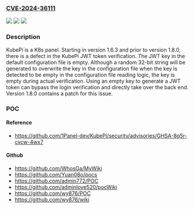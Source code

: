 ### [CVE-2024-36111](https://cve.mitre.org/cgi-bin/cvename.cgi?name=CVE-2024-36111)
![](https://img.shields.io/static/v1?label=Product&message=KubePi&color=blue)
![](https://img.shields.io/static/v1?label=Version&message=%3D%20%3E%3D%201.6.3%2C%20%3C%201.8.0%20&color=brighgreen)
![](https://img.shields.io/static/v1?label=Vulnerability&message=CWE-1259%3A%20Improper%20Restriction%20of%20Security%20Token%20Assignment&color=brighgreen)

### Description

KubePi is a K8s panel. Starting in version 1.6.3 and prior to version 1.8.0, there is a defect in the KubePi JWT token verification. The JWT key in the default configuration file is empty. Although a random 32-bit string will be generated to overwrite the key in the configuration file when the key is detected to be empty in the configuration file reading logic, the key is empty during actual verification. Using an empty key to generate a JWT token can bypass the login verification and directly take over the back end. Version 1.8.0 contains a patch for this issue.

### POC

#### Reference
- https://github.com/1Panel-dev/KubePi/security/advisories/GHSA-8q5r-cvcw-4wx7

#### Github
- https://github.com/WhosGa/MyWiki
- https://github.com/Yuan08o/pocs
- https://github.com/admin772/POC
- https://github.com/adminlove520/pocWiki
- https://github.com/wy876/POC
- https://github.com/wy876/wiki

